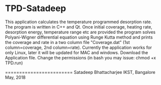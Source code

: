 # TPD-Satadeep
This application calculates the temperature programmed desorption rate. The program is written in C++ and Qt.
Once initial coverage, heating rate, desorption energy, temperature range etc are provided the program solves Polyani-Wigner differential equation using Runge Kutta method and prints the coverage and rate in a two column file "Coverage.dat" (1st column=coverage, 2nd column=rate). Currently the application works for only Linux,
later it will be updated for MAC and windows.
Download the Application file. Change the permissions (in bash you may issue: chmod +x TPD.run)

========================
Satadeep Bhattacharjee
IKST, Bangalore
May, 2018
